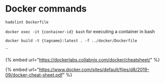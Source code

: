 # Docker commands

`hadolint Dockerfile`

`docker exec -it {container-id} bash` for executing a container in bash

`docker build -t {tagname}:latest . -f ../docker/Dockerfile`

\`\`

{% embed url="https://dockerlabs.collabnix.com/docker/cheatsheet/" %}



{% embed url="https://www.docker.com/sites/default/files/d8/2019-09/docker-cheat-sheet.pdf" %}



